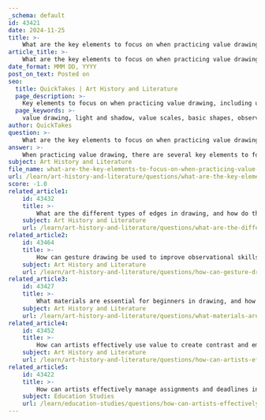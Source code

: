 ```yaml
---
_schema: default
id: 43421
date: 2024-11-25
title: >-
    What are the key elements to focus on when practicing value drawing?
article_title: >-
    What are the key elements to focus on when practicing value drawing?
date_format: MMM DD, YYYY
post_on_text: Posted on
seo:
  title: QuickTakes | Art History and Literature
  page_description: >-
    Key elements to focus on when practicing value drawing, including understanding value, using value scales, working with basic shapes, and developing observation skills.
  page_keywords: >-
    value drawing, light and shadow, value scales, basic shapes, observational skills, shading techniques, contrast, regular practice, artistic representation, depth and dimension
author: QuickTakes
question: >-
    What are the key elements to focus on when practicing value drawing?
answer: >-
    When practicing value drawing, there are several key elements to focus on to enhance your skills and achieve realistic representations. Here are the essential aspects to consider:\n\n1. **Understanding Value**: Value refers to the lightness or darkness of a color, which is crucial for creating depth and dimension in your drawings. It is important to grasp how value operates on a scale from white (highest value) to black (lowest value). This understanding will help you replicate the subtle shifts in light and shadow that define forms.\n\n2. **Value Scales**: Create or use a value scale to practice. A value scale typically consists of a gradient from white to black, showing various shades of gray in between. This tool will help you understand the range of values you can use in your drawings and assist in achieving accurate shading.\n\n3. **Basic Shapes**: Start by practicing with basic geometric forms such as spheres, cones, cylinders, and cubes. These shapes are foundational in understanding how light interacts with objects. By shading these forms, you can learn to observe and replicate the effects of light and shadow.\n\n4. **Observation Skills**: Develop your observational skills by studying real-life objects and scenes. Pay attention to how light affects the appearance of different surfaces and materials. This practice will enhance your ability to translate what you see onto paper.\n\n5. **Shading Techniques**: Experiment with various shading techniques, such as hatching, cross-hatching, stippling, and blending. Each technique can produce different textures and effects, allowing you to convey depth and form more effectively.\n\n6. **Contrast and Emphasis**: Use contrast to create emphasis in your drawings. By juxtaposing light and dark values, you can draw attention to focal points and enhance the overall composition of your artwork.\n\n7. **Practice Regularly**: Consistent practice is key to mastering value drawing. Set aside time to work on exercises that focus on value, and gradually increase the complexity of your subjects as you become more comfortable.\n\nBy focusing on these elements, you can improve your value drawing skills and create more dynamic and realistic artwork. Remember, value is a fundamental element of art that plays a significant role in the overall success of your compositions.
subject: Art History and Literature
file_name: what-are-the-key-elements-to-focus-on-when-practicing-value-drawing.md
url: /learn/art-history-and-literature/questions/what-are-the-key-elements-to-focus-on-when-practicing-value-drawing
score: -1.0
related_article1:
    id: 43432
    title: >-
        What are the different types of edges in drawing, and how do they affect the overall composition?
    subject: Art History and Literature
    url: /learn/art-history-and-literature/questions/what-are-the-different-types-of-edges-in-drawing-and-how-do-they-affect-the-overall-composition
related_article2:
    id: 43464
    title: >-
        How can gesture drawing be used to improve observational skills?
    subject: Art History and Literature
    url: /learn/art-history-and-literature/questions/how-can-gesture-drawing-be-used-to-improve-observational-skills
related_article3:
    id: 43427
    title: >-
        What materials are essential for beginners in drawing, and how should they prepare them?
    subject: Art History and Literature
    url: /learn/art-history-and-literature/questions/what-materials-are-essential-for-beginners-in-drawing-and-how-should-they-prepare-them
related_article4:
    id: 43452
    title: >-
        How can artists effectively use value to create contrast and emphasis in their work?
    subject: Art History and Literature
    url: /learn/art-history-and-literature/questions/how-can-artists-effectively-use-value-to-create-contrast-and-emphasis-in-their-work
related_article5:
    id: 43422
    title: >-
        How can artists effectively manage assignments and deadlines in a drawing course?
    subject: Education Studies
    url: /learn/education-studies/questions/how-can-artists-effectively-manage-assignments-and-deadlines-in-a-drawing-course
---
```


&nbsp;